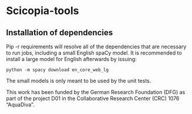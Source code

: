 # Scicopia-tools

## Installation of dependencies

Pip -r requirements will resolve all of the dependencies that are necessary to run jobs, including a small English spaCy model.
It is recommended to install a large model for English afterwards by issuing:

````python -m spacy download en_core_web_lg````

The small models is only meant to be used by the unit tests.

This work has been funded by the German Research Foundation (DFG) as  part of the project D01 in the Collaborative Research Center (CRC) 1076  “AquaDiva”.